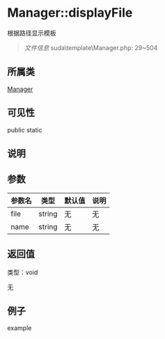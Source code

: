 # Manager::displayFile

根据路径显示模板

> *文件信息* suda\template\Manager.php: 29~504

## 所属类 

[Manager](../Manager.md)

## 可见性

 public static

## 说明




## 参数


| 参数名 | 类型 | 默认值 | 说明 |
|--------|-----|-------|-------|
| file |  string | 无 | 无 |
| name |  string | 无 | 无 |



## 返回值

类型：void

无



## 例子

example